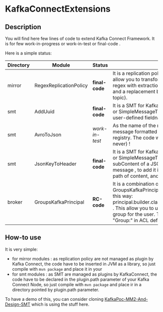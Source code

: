 # KafkaConnectExtensions
## Description
You will find here few lines of code to extend Kafka Connect Framework.
It is for few work-in-progress or work-in-test or final-code .

Here is a simple status:

| Directory | Module | Status | Description |
| ------------ | ------------ | ------------ | ------------ |
| mirror | RegexReplicationPolicy | **final-code** | It is a replication policy for MM2 ( Mirror Maker 2 or MirrorMaker2 ) which allow you to transform the topic name on replication side as you want by regex with extraction (if topic is named toto-tata , a regex like /toto-(.*)/ and a replacement by titi-$1 will result to titi-tata as name of replicated topic). |
| smt |  AddUuid | **final-code** | It is a SMT for Kafka Connect (also known as a Simple Message Transform or SimpleMessageTranform) which has for only goal to add a header with a user-defined fieldname and a random UUID. |
| smt | AvroToJson | *work-in-test* | As the name of the module is saying : the goal is to convert a AVRO message formatted to a JSON string according to Schema stored in a registry. The code was AI helped and never tested (and will probably never) ! |
| smt | JsonKeyToHeader | **final-code** | It is a SMT for Kafka Connect (also known as a Simple Message Transform or SimpleMessageTranform) which has for only goal to extract a subContent of a JSON node contained in a key or value record of Kafka message , to add it into a (key,value) header, with key equals to the JSON path of content, and an optionnal prefix if needed. |
| broker | GroupsKafkaPrincipal | **RC-code** | It is a combination of GroupsKafkaPrincipal and a GroupsKafkaPrincipalBuilder to be used in the property file of a broker in this way: principal.builder.class=net.ulukai.kafka.broker.GroupsKafkaPrincipalBuilder . This allow you to use OU of DN from certificate file to define a list of group for the user. The main goal is to be able to use it as principal "Group:" in ACL definition. |

## How-to use
It is very simple:
- for mirror modules : as replication policy are not managed as plugin by Kafka Connect, the code have to be inserted in JVM as a library, so just compile with `mvn package` and place it in your 
- for smt modules : as SMT are managed as plugins by KafkaConnect, the code have to be declared in the plugin.path parameter of your Kafka Connect Node, so just compile with `mvn package` and place ir in a directory pointed by plugin.path parameter.

To have a demo of this, you can consider cloning [KafkaPoc-MM2-And-Design-SMT](https://github.com/handfreezer/KafkaPoc-MM2-And-Design-SMT "KafkaPoc-MM2-And-Design-SMT") which is using the stuff here.
